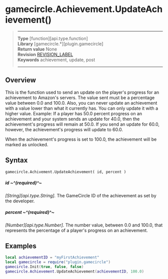# gamecircle.Achievement.UpdateAchievement()

> --------------------- ------------------------------------------------------------------------------------------
> __Type__              [function][api.type.function]  
> __Library__           [gamecircle.*][plugin.gamecircle]  
> __Return value__      None  
> __Revision__          [REVISION_LABEL](REVISION_URL)  
> __Keywords__          achievement, update, post
> --------------------- ------------------------------------------------------------------------------------------


## Overview
This is the function used to send an update on the player's progress for an achievement to Amazon's servers. The value sent must be a percentage value between 0.0 and 100.0. Also, you can never update an achievement with a value lower than what it currently has. You can only update it with a higher value. Example: If a player has 50.0 percent progress on an achievement and your system sends an update for 40.0, then the achievement's progress will remain at 50.0. If you send an update for 60.0, however, the achievement's progress will update to 60.0.
	
When the achievement's progress is set to 100.0, the achievement will be marked as unlocked.


## Syntax

	gamecircle.Achivement.UpdateAchievement( id, percent )

##### id ~^(required)^~
_[String][api.type.String]._ The GameCircle ID of the achievement as set by the developer.

##### percent ~^(required)^~
_[Number][api.type.Number]._ The number value, between 0.0 and 100.0, that represents the percentage of a player's progress on an achievement.


## Examples

``````lua  
local achievementID = "myFirstAchievement"  
local gamecircle = require("plugin.gamecircle")  
gamecircle.Init(true, false, false)  
gamecircle.Achievement.UpdateAchievement(achievementID, 100.0)  
``````
